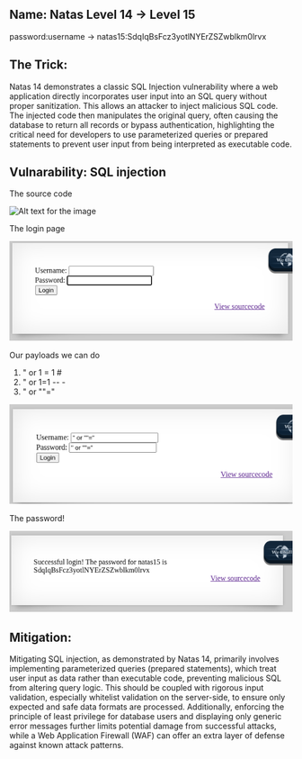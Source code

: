 ## Name: Natas Level 14 → Level 15

password:username ->
natas15:SdqIqBsFcz3yotlNYErZSZwblkm0lrvx

## The Trick: 

Natas 14 demonstrates a classic SQL Injection vulnerability where a web application directly incorporates user input into an SQL query without proper sanitization. This allows an attacker to inject malicious SQL code. The injected code then manipulates the original query, often causing the database to return all records or bypass authentication, highlighting the critical need for developers to use parameterized queries or prepared statements to prevent user input from being interpreted as executable code.

## Vulnarability: SQL injection

The source code

![Alt text for the image](source_code.png)

The login page

![Alt text for the image](login_page.png)

Our payloads we can do

1. " or 1 = 1 #
2. " or 1=1 -- -
3. " or ""="

![Alt text for the image](payload_natas15.png)

The password!

![Alt text for the image](natas15_password.png)

## Mitigation: 
Mitigating SQL injection, as demonstrated by Natas 14, primarily involves implementing parameterized queries (prepared statements), which treat user input as data rather than executable code, preventing malicious SQL from altering query logic. This should be coupled with rigorous input validation, especially whitelist validation on the server-side, to ensure only expected and safe data formats are processed. Additionally, enforcing the principle of least privilege for database users and displaying only generic error messages further limits potential damage from successful attacks, while a Web Application Firewall (WAF) can offer an extra layer of defense against known attack patterns.

